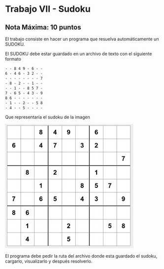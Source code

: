 # Trabajo VII - Sudoku

## Nota Máxima: 10 puntos

El trabajo consiste en hacer un programa que resuelva automáticamente un SUDOKU. 

El SUDOKU debe estar guardado en un archivo de texto con el siguiente formato

```
- - 8 4 9 - 6 - -
6 - 4 6 - 3 2 - -
- - - - - - - - 7
- 8 - 2 - - 1 - -
- - 1 - - 8 5 7 -
7 - 6 5 - 4 3 - 9
8 6 - - - - - - -
- 1 - - 2 - - 5 8
- 4 - - 5 - - - - 
```
Que representaría el sudoku de la imagen

![Sudoku](./sudoku.png)

El programa debe pedir la ruta del archivo donde esta guardado el sudoku, cargarlo, visualizarlo y después resolverlo.
